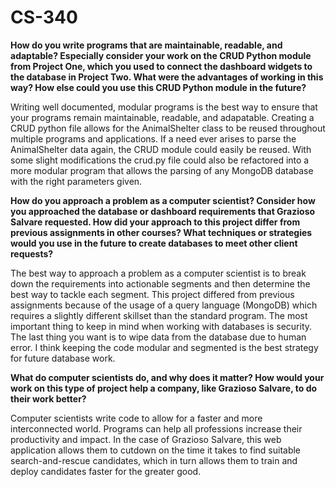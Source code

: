 # CS-340
**How do you write programs that are maintainable, readable, and adaptable? Especially consider your work on the CRUD Python module from Project One, which you used to connect the dashboard widgets to the database in Project Two. What were the advantages of working in this way? How else could you use this CRUD Python module in the future?**

Writing well documented, modular programs is the best way to ensure that your programs remain maintainable, readable, and adapatable. Creating a CRUD python file allows for the AnimalShelter class to be reused throughout multiple programs and applications. If a need ever arises to parse the AnimalShelter data again, the CRUD module could easily be reused.
With some slight modifications the crud.py file could also be refactored into a more modular program that allows the parsing of any MongoDB database with the right parameters given. 

**How do you approach a problem as a computer scientist? Consider how you approached the database or dashboard requirements that Grazioso Salvare requested. How did your approach to this project differ from previous assignments in other courses? What techniques or strategies would you use in the future to create databases to meet other client requests?**

The best way to approach a problem as a computer scientist is to break down the requirements into actionable segments and then determine the best way to tackle each segment. This project differed from previous assignments because of the usage of a query language (MongoDB) which requires a slightly different skillset than the standard program. 
The most important thing to keep in mind when working with databases is security. The last thing you want is to wipe data from the database due to human error. I think keeping the code modular and segmented is the best strategy for future database work. 

**What do computer scientists do, and why does it matter? How would your work on this type of project help a company, like Grazioso Salvare, to do their work better?**

Computer scientists write code to allow for a faster and more interconnected world. Programs can help all professions increase their productivity and impact. In the case of Grazioso Salvare, this web application allows them to cutdown on the time it takes to find suitable search-and-rescue candidates, which in turn allows them to train and deploy candidates
faster for the greater good. 
